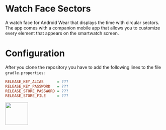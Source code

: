 # Watch Face Sectors

A watch face for Android Wear that displays the time with circular sectors. The app comes with a companion mobile app that allows you to customize every element that appears on the smartwatch screen.

# Configuration

After you clone the repository you have to add the following lines to the file `gradle.properties`:

```ini
RELEASE_KEY_ALIAS      = ???
RELEASE_KEY_PASSWORD   = ???
RELEASE_STORE_PASSWORD = ???
RELEASE_STORE_FILE     = ???
```

<a href="https://play.google.com/store/apps/details?id=com.mauriciotogneri.watchfacesectors">
	<img src="https://play.google.com/intl/en_us/badges/images/apps/en-play-badge.png" align="left" height="72" >
</a>